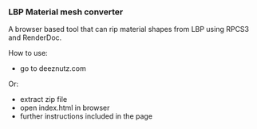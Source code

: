 ### LBP Material mesh converter
A browser based tool that can rip material shapes from LBP using RPCS3 and RenderDoc.

How to use:
- go to deeznutz.com

Or:
- extract zip file
- open index.html in browser
- further instructions included in the page
